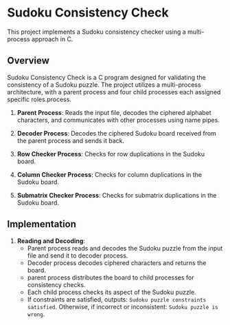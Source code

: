 # Sudoku Consistency Check

This project implements a Sudoku consistency checker using a multi-process approach in C.

## Overview
Sudoku Consistency Check is a C program designed for validating the consistency of a Sudoku puzzle. The project utilizes a multi-process architecture, with a parent process and four child processes each assigned specific roles.process.

1. **Parent Process**: Reads the input file, decodes the ciphered alphabet characters, and communicates with other processes using name pipes.

2. **Decoder Process**: Decodes the ciphered Sudoku board received from the parent process and sends it back.

3. **Row Checker Process**: Checks for row duplications in the Sudoku board.

4. **Column Checker Process**: Checks for column duplications in the Sudoku board.

5. **Submatrix Checker Process**: Checks for submatrix duplications in the Sudoku board.


## Implementation

1. **Reading and Decoding**:
   - Parent process reads and decodes the Sudoku puzzle from the input file and send it to decoder process.
   - Decoder process decodes ciphered characters and returns the board.
   - parent process distributes the board to child processes for consistency checks.
   - Each child process checks its aspect of the Sudoku puzzle.
   - If constraints are satisfied, outputs: `Sudoku puzzle constraints satisfied`. Otherwise, if incorrect or inconsistent: `Sudoku puzzle is wrong`.



